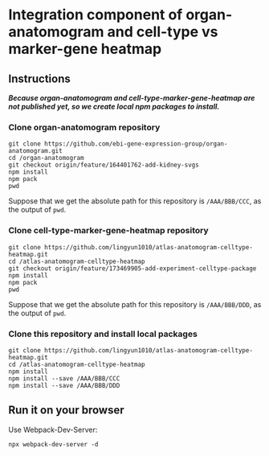 # Integration component of organ-anatomogram and cell-type vs marker-gene heatmap

## Instructions

***Because organ-anatomogram and cell-type-marker-gene-heatmap are not published yet, so we create local npm packages to install.***

### Clone organ-anatomogram repository
```
git clone https://github.com/ebi-gene-expression-group/organ-anatomogram.git
cd /organ-anatomogram
git checkout origin/feature/164401762-add-kidney-svgs
npm install
npm pack
pwd
```

Suppose that we get the absolute path for this repository is `/AAA/BBB/CCC`, as the output of `pwd`.
### Clone cell-type-marker-gene-heatmap repository
```
git clone https://github.com/lingyun1010/atlas-anatomogram-celltype-heatmap.git
cd /atlas-anatomogram-celltype-heatmap
git checkout origin/feature/173469905-add-experiment-celltype-package
npm install
npm pack
pwd
```
Suppose that we get the absolute path for this repository is `/AAA/BBB/DDD`, as the output of `pwd`.

### Clone this repository and install local packages
```
git clone https://github.com/lingyun1010/atlas-anatomogram-celltype-heatmap.git
cd /atlas-anatomogram-celltype-heatmap
npm install
npm install --save /AAA/BBB/CCC
npm install --save /AAA/BBB/DDD
```

## Run it on your browser
Use Webpack-Dev-Server:
```
npx webpack-dev-server -d
```
